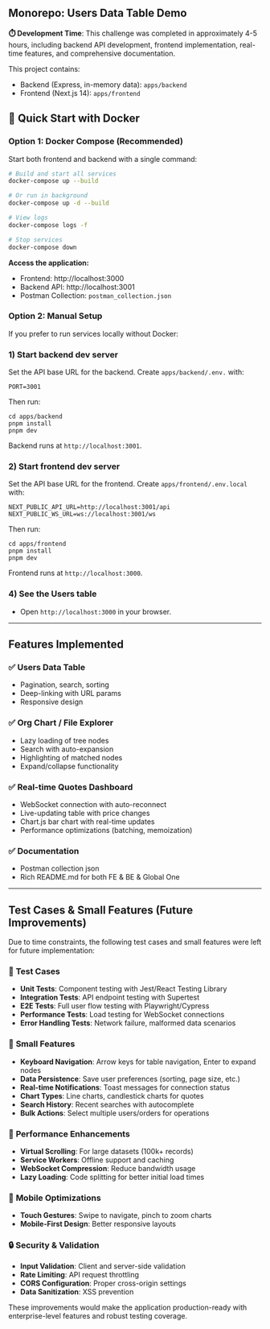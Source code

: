 ## Monorepo: Users Data Table Demo

**⏱️ Development Time**: This challenge was completed in approximately 4-5 hours, including backend API development, frontend implementation, real-time features, and comprehensive documentation.

This project contains:
- Backend (Express, in-memory data): `apps/backend`
- Frontend (Next.js 14): `apps/frontend`

## 🚀 Quick Start with Docker

### Option 1: Docker Compose (Recommended)
Start both frontend and backend with a single command:

```bash
# Build and start all services
docker-compose up --build

# Or run in background
docker-compose up -d --build

# View logs
docker-compose logs -f

# Stop services
docker-compose down
```

**Access the application:**
- Frontend: http://localhost:3000
- Backend API: http://localhost:3001
- Postman Collection: `postman_collection.json`

### Option 2: Manual Setup
If you prefer to run services locally without Docker:

### 1) Start backend dev server
Set the API base URL for the backend. Create `apps/backend/.env.` with:
```
PORT=3001
```
Then run:
```
cd apps/backend
pnpm install
pnpm dev
```
Backend runs at `http://localhost:3001`.

### 2) Start frontend dev server
Set the API base URL for the frontend. Create `apps/frontend/.env.local` with:
```
NEXT_PUBLIC_API_URL=http://localhost:3001/api
NEXT_PUBLIC_WS_URL=ws://localhost:3001/ws
```
Then run:
```
cd apps/frontend
pnpm install
pnpm dev
```
Frontend runs at `http://localhost:3000`.

### 4) See the Users table
- Open `http://localhost:3000` in your browser.

---

## Features Implemented

### ✅ Users Data Table
- Pagination, search, sorting
- Deep-linking with URL params
- Responsive design

### ✅ Org Chart / File Explorer
- Lazy loading of tree nodes
- Search with auto-expansion
- Highlighting of matched nodes
- Expand/collapse functionality

### ✅ Real-time Quotes Dashboard
- WebSocket connection with auto-reconnect
- Live-updating table with price changes
- Chart.js bar chart with real-time updates
- Performance optimizations (batching, memoization)

### ✅ Documentation
- Postman collection json
- Rich README.md for both FE & BE & Global One
---

## Test Cases & Small Features (Future Improvements)

Due to time constraints, the following test cases and small features were left for future implementation:

### 🧪 **Test Cases**
- **Unit Tests**: Component testing with Jest/React Testing Library
- **Integration Tests**: API endpoint testing with Supertest
- **E2E Tests**: Full user flow testing with Playwright/Cypress
- **Performance Tests**: Load testing for WebSocket connections
- **Error Handling Tests**: Network failure, malformed data scenarios

### 🔧 **Small Features**
- **Keyboard Navigation**: Arrow keys for table navigation, Enter to expand nodes
- **Data Persistence**: Save user preferences (sorting, page size, etc.)
- **Real-time Notifications**: Toast messages for connection status
- **Chart Types**: Line charts, candlestick charts for quotes
- **Search History**: Recent searches with autocomplete
- **Bulk Actions**: Select multiple users/orders for operations

### 🚀 **Performance Enhancements**
- **Virtual Scrolling**: For large datasets (100k+ records)
- **Service Workers**: Offline support and caching
- **WebSocket Compression**: Reduce bandwidth usage
- **Lazy Loading**: Code splitting for better initial load times

### 📱 **Mobile Optimizations**
- **Touch Gestures**: Swipe to navigate, pinch to zoom charts
- **Mobile-First Design**: Better responsive layouts

### 🔒 **Security & Validation**
- **Input Validation**: Client and server-side validation
- **Rate Limiting**: API request throttling
- **CORS Configuration**: Proper cross-origin settings
- **Data Sanitization**: XSS prevention

These improvements would make the application production-ready with enterprise-level features and robust testing coverage.


